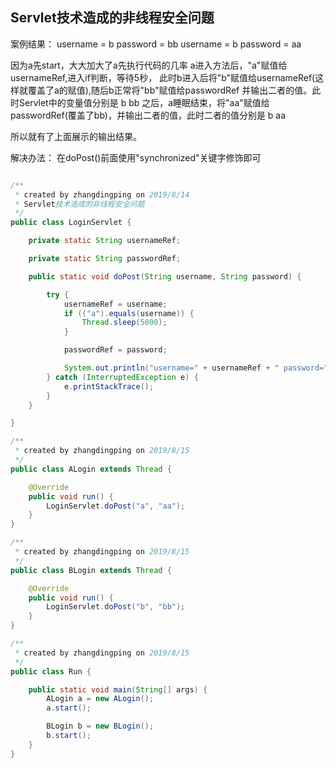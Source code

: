 
## Servlet技术造成的非线程安全问题

案例结果：
username = b password = bb
username = b password = aa

因为a先start，大大加大了a先执行代码的几率
a进入方法后，"a"赋值给usernameRef,进入if判断，等待5秒，
此时b进入后将"b"赋值给usernameRef(这样就覆盖了a的赋值),随后b正常将"bb"赋值给passwordRef
并输出二者的值。此时Servlet中的变量值分别是 b bb
之后，a睡眠结束，将"aa"赋值给passwordRef(覆盖了bb)，并输出二者的值，此时二者的值分别是 b aa

所以就有了上面展示的输出结果。

解决办法：
在doPost()前面使用"synchronized"关键字修饰即可

```java

/**
 * created by zhangdingping on 2019/8/14
 * Servlet技术造成的非线程安全问题
 */
public class LoginServlet {

    private static String usernameRef;

    private static String passwordRef;

    public static void doPost(String username, String password) {

        try {
            usernameRef = username;
            if (("a").equals(username)) {
                Thread.sleep(5000);
            }

            passwordRef = password;

            System.out.println("username=" + usernameRef + " password=" + password);
        } catch (InterruptedException e) {
            e.printStackTrace();
        }
    }

}

/**
 * created by zhangdingping on 2019/8/15
 */
public class ALogin extends Thread {

    @Override
    public void run() {
        LoginServlet.doPost("a", "aa");
    }
}

/**
 * created by zhangdingping on 2019/8/15
 */
public class BLogin extends Thread {

    @Override
    public void run() {
        LoginServlet.doPost("b", "bb");
    }
}

/**
 * created by zhangdingping on 2019/8/15
 */
public class Run {

    public static void main(String[] args) {
        ALogin a = new ALogin();
        a.start();

        BLogin b = new BLogin();
        b.start();
    }
}


```
